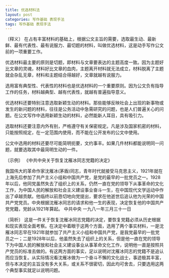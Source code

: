 ```yaml
---
title: 优选材料法
layout: post
categories: 写作基础 表现手法
tags: 写作基础 表现手法
---
```


〔释义〕 在占有丰富材料的基础上，根据公文主旨的需要，选取最生动、最新鲜、最有代表性、最有说服力、最切题的材料，叫做优选材料，这是动手写作公文前的一项重要工作。

优选材料最主要的原则是切题，即材料与文章要表达的主题高度一致。因为主题好比文章的灵魂，材料好比文章的血肉，主题离开材料就无法成立，材料脱离了主题就会杂乱无章，材料和主题结合得越好，文章就越有说服力。

选用富有典型性、代表性的材料也是优选材料的一个重要原则。因为公文负有指导工作的任务，材料越典型、越有代表性，就越有普遍指导意义。

优选材料还要特别注意选取新颖生动的材料。那些能够反映社会上出现的新事物或发生的新问题的材料，往往是公务活动中急需研究的问题，也是人们普遍关心的问题。在公文写作中选用新颖生动的材料，必然能新人耳目，具有吸引力。

选取材料还要注意内外有别，严格遵守有关保密规定。凡是涉及国家机密的材料，只能按照规定，在一定范围内使用，而不能在公开发布的公文中使用。

公文中选用的材料还要尽可能简明扼要，文约事丰。如果几件材料都能说明同一问题，就要选取其中最简明生动的一件。

〔示例〕 《中共中央关于恢复沈雁冰同志党籍的决定》

我国伟大的革命作家沈雁冰(茅盾)同志，青年时代就接受马克思主义，1921年就在上海先后参加了共产主义小组和中国共产党，是党的最早的一批党员之一。1928年以后，他同党虽然失去了组织上的关系，仍然一直在党的领导下从事革命的文化工作，为中国人民的解放和社会主义建设事业奋斗一生，在中国现代文学运动中作出了卓越贡献。他临终以前恳切地向党提出，要求在他逝世后追认他为光荣的中国共产党党员。中央根据沈雁冰同志的请求和他一生的表现，决定恢复他的中国共产党党籍，党龄从1921年算起。
中共中央
一九八一年三月三十一日

〔简析〕 这是一件关于恢复沈雁冰同志党籍的决定，要恢复党籍必须从历史根据和现实表现全面考察。在决定中着眼于这两个方面，选用了两个事实材料，一是沈雁冰同志早在1921年就参加了共产主义小组和中国共产党，是我党最早的一批党员之一；二是1928年以后，他虽然失去了组织上的关系，但是他一直在党的领导下为中国人民的解放和社会主义建设事业从事革命文化工作，说明他一直是按照共产党员的标准去做的。有这两方面的事实，足以说明对沈雁冰同志的党籍不是追认而应当恢复。从实际情况看沈雁冰做为一个奋斗不懈的文化战士，事迹极其丰富，但与本决定的主旨没有多大关系，或关系不很密切，因此均可舍去，只要选用这两个典型事实就足以说明问题。 